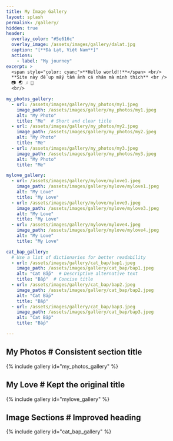```yaml
---
title: My Image Gallery
layout: splash
permalink: /gallery/
hidden: true
header:
  overlay_color: "#5e616c"
  overlay_image: /assets/images/gallery/dalat.jpg
  caption: "[**Đà Lạt, Việt Nam**]"
  actions:
    - label: "My journey"
excerpt: >
  <span style="color: cyan;">**Hello world!!**</span> <br/>
  **Site này để up mấy tấm ảnh cá nhân mà mình thích** <br />
  📷 🌏 🎶 💖 
  <br/>

my_photos_gallery:
  - url: /assets/images/gallery/my_photos/my1.jpeg
    image_path: /assets/images/gallery/my_photos/my1.jpeg
    alt: "My Photo"
    title: "Me"  # Short and clear title
  - url: /assets/images/gallery/my_photos/my2.jpeg
    image_path: /assets/images/gallery/my_photos/my2.jpeg
    alt: "My Photo"
    title: "Me"
  - url: /assets/images/gallery/my_photos/my3.jpeg
    image_path: /assets/images/gallery/my_photos/my3.jpeg
    alt: "My Photo"
    title: "Me"

mylove_gallery:
  - url: /assets/images/gallery/mylove/mylove1.jpeg
    image_path: /assets/images/gallery/mylove/mylove1.jpeg
    alt: "My Love"
    title: "My Love"
  - url: /assets/images/gallery/mylove/mylove3.jpeg
    image_path: /assets/images/gallery/mylove/mylove3.jpeg
    alt: "My Love"
    title: "My Love"
  - url: /assets/images/gallery/mylove/mylove4.jpeg
    image_path: /assets/images/gallery/mylove/mylove4.jpeg
    alt: "My Love"
    title: "My Love"

cat_bap_gallery:
  # Use a list of dictionaries for better readability
  - url: /assets/images/gallery/cat_bap/bap1.jpeg
    image_path: /assets/images/gallery/cat_bap/bap1.jpeg
    alt: "Cat Bắp"  # Descriptive alternative text
    title: "Bắp"  # Concise title
  - url: /assets/images/gallery/cat_bap/bap2.jpeg
    image_path: /assets/images/gallery/cat_bap/bap2.jpeg
    alt: "Cat Bắp"
    title: "Bắp"
  - url: /assets/images/gallery/cat_bap/bap3.jpeg
    image_path: /assets/images/gallery/cat_bap/bap3.jpeg
    alt: "Cat Bắp"
    title: "Bắp"

---
```



## My Photos  # Consistent section title

{% include gallery id="my_photos_gallery" %}

## My Love  # Kept the original title

{% include gallery id="mylove_gallery" %}

## Image Sections  # Improved heading

{% include gallery id="cat_bap_gallery" %}
